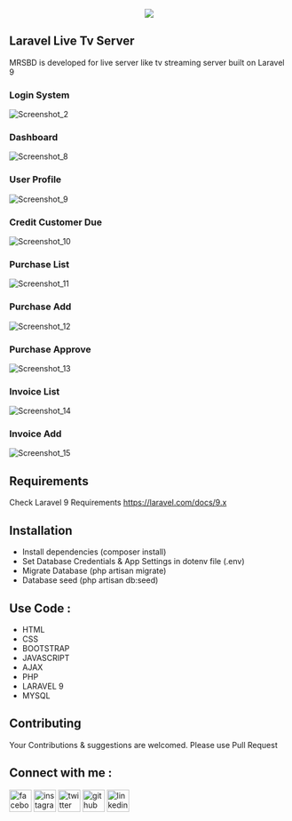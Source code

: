 <p align="center"><a href="https://facebook.com/sm.sohag007" target="_blank"><img src="https://user-images.githubusercontent.com/107453434/176463015-4baad7de-f888-4a12-9a30-4d059fb5d498.jpg"></a></p>

## Laravel Live Tv Server
MRSBD is developed for live server like tv streaming server built on Laravel 9

### Login System
![Screenshot_2](https://user-images.githubusercontent.com/107453434/176536061-312d9681-692b-412e-9380-8c8f19287332.jpg)

### Dashboard
![Screenshot_8](https://user-images.githubusercontent.com/107453434/178939364-183e122a-3e17-421d-9fa1-5f9e7cf1a529.jpg)

### User Profile
![Screenshot_9](https://user-images.githubusercontent.com/107453434/178939503-eae4c2d6-55e0-4fc7-8078-6a88641f0c6f.jpg)

### Credit Customer Due
![Screenshot_10](https://user-images.githubusercontent.com/107453434/178939658-321a4023-99ad-43bc-915c-5857dc6c86de.jpg)

### Purchase List
![Screenshot_11](https://user-images.githubusercontent.com/107453434/178939823-36a8a82c-af12-4ea8-b324-7d2f8bdf34ee.jpg)

### Purchase Add
![Screenshot_12](https://user-images.githubusercontent.com/107453434/178939988-54cbfdc6-5b88-4853-89e8-8a82d46c3b26.jpg)

### Purchase Approve
![Screenshot_13](https://user-images.githubusercontent.com/107453434/178940091-1e3187f1-5170-4b84-81ac-3902ff379468.jpg)

### Invoice List
![Screenshot_14](https://user-images.githubusercontent.com/107453434/178940267-bdeee077-42c0-4515-91fe-d74fa8a5739c.jpg)

### Invoice Add
![Screenshot_15](https://user-images.githubusercontent.com/107453434/178940467-fa8951c9-9b43-4ebe-b6e7-b4560a9a0168.jpg)

## Requirements
Check Laravel 9 Requirements https://laravel.com/docs/9.x

## Installation
- Install dependencies (composer install)<br>
- Set Database Credentials & App Settings in dotenv file (.env)<br>
- Migrate Database (php artisan migrate)<br>
- Database seed (php artisan db:seed)


## Use Code : 
- HTML<br>
- CSS<br>
- BOOTSTRAP<br>
- JAVASCRIPT<br>
- AJAX<br>
- PHP<br>
- LARAVEL 9<br>
- MYSQL

## Contributing
Your Contributions & suggestions are welcomed. Please use Pull Request


## Connect with me :
<p dir="auto"><a href="https://www.facebook.com/sm.sohag007" rel="nofollow"><img src="https://camo.githubusercontent.com/2d1ffa69dd491ebeca01b2098cf8233dd09950ff5895abccd5b455ca442abc59/68747470733a2f2f696d672e736869656c64732e696f2f62616467652f46616365626f6f6b2d3138373746323f7374796c653d666f722d7468652d6261646765266c6f676f3d66616365626f6f6b266c6f676f436f6c6f723d7768697465" alt="facebook" height="40" style="max-width: 100%;"></a>  <a href="https://www.instagram.com/sm.sohag007/" rel="nofollow"><img src="https://camo.githubusercontent.com/b3d4671768bd0f9b6c8f410a25a96e0c5a4d135208d8910461e986f97e7985ab/68747470733a2f2f696d672e736869656c64732e696f2f62616467652f496e7374616772616d2d4534343035463f7374796c653d666f722d7468652d6261646765266c6f676f3d696e7374616772616d266c6f676f436f6c6f723d7768697465" alt="instagram" height="40" style="max-width: 100%;"></a>  <a href="https://twitter.com/sm.sohag007" rel="nofollow"><img src="https://camo.githubusercontent.com/5d03c86f6a75f7cbe80d135d9162fbf6dc46a31253cf30a8e9bb8279b4d574d3/68747470733a2f2f696d672e736869656c64732e696f2f62616467652f547769747465722d3144413146323f7374796c653d666f722d7468652d6261646765266c6f676f3d74776974746572266c6f676f436f6c6f723d7768697465" alt="twitter" height="40" style="max-width: 100%;"></a>  <a href="https://github.com/mostafizur008"><img src="https://camo.githubusercontent.com/bd2bd127c104ba5c98bb12c70801b075aee1f040009089510f69554300e7ff41/68747470733a2f2f696d672e736869656c64732e696f2f62616467652f4769742d4630353033323f7374796c653d666f722d7468652d6261646765266c6f676f3d676974266c6f676f436f6c6f723d7768697465" alt="github" height="40" style="max-width: 100%;"></a>  <a href="https://www.linkedin.com/in/sm.sohag008/" rel="nofollow"><img src="https://camo.githubusercontent.com/a80d00f23720d0bc9f55481cfcd77ab79e141606829cf16ec43f8cacc7741e46/68747470733a2f2f696d672e736869656c64732e696f2f62616467652f4c696e6b6564496e2d3030373742353f7374796c653d666f722d7468652d6261646765266c6f676f3d6c696e6b6564696e266c6f676f436f6c6f723d7768697465" alt="linkedin" height="40" style="max-width: 100%;"></a></p>
